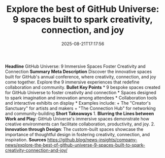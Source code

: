 ﻿---
title: "Explore the best of GitHub Universe: 9 spaces built to spark creativity, connection, and joy"
date: "2025-08-21T17:17:56"
category: "Markets"
summary: ""
slug: "explore the best of github universe 9 spaces built to spark "
source_urls:
  - "https://github.blog/news-insights/company-news/explore-the-best-of-github-universe-9-spaces-built-to-spark-creativity-connection-and-joy/"
seo:
  title: "Explore the best of GitHub Universe: 9 spaces built to spark creativity, connection, and joy | Hash n Hedge"
  description: ""
  keywords: ["news", "markets", "brief"]
---
**Headline** GitHub Universe: 9 Immersive Spaces Foster Creativity and Connection  **Summary Meta Description** Discover the innovative spaces built for GitHub's annual conference, where creativity, connection, and joy come together. Explore the 9 immersive experiences that redefine collaboration and community.  **Bullet Key Points**  * 9 bespoke spaces created for GitHub Universe to foster creativity and connection * Spaces designed to spark imagination and innovation among attendees * Collaboration tools and interactive exhibits on display * Examples include: 	+ The "Creator's Sanctuary" for artists and makers 	+ "The Connection Hub" for networking and community-building  **Short Takeaways**  1. **Blurring the Lines between Work and Play**: GitHub Universe's immersive spaces demonstrate how creative environments can facilitate collaboration, productivity, and joy. 2. **Innovation through Design**: The custom-built spaces showcase the importance of thoughtful design in fostering creativity, connection, and inspiration.  **Sources** https://github.blog/news-insights/company-news/explore-the-best-of-github-universe-9-spaces-built-to-spark-creativity-connection-and-joy/ 
